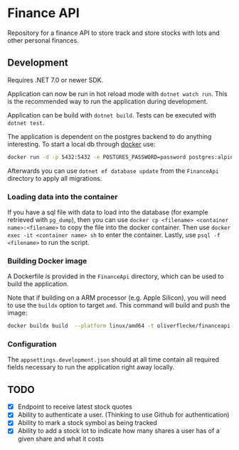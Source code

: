 # Finance API

Repository for a finance API to store track and store stocks with lots and other personal finances.

## Development

Requires .NET 7.0 or newer SDK.

Application can now be run in hot reload mode with `dotnet watch run`.
This is the recommended way to run the application during development.

Application can be build with `dotnet build`.
Tests can be executed with `dotnet test`.

The application is dependent on the postgres backend to do anything interesting.
To start a local db through [docker](https://docker.com) use:

```sh
docker run -d -p 5432:5432 -e POSTGRES_PASSWORD=password postgres:alpine
```

Afterwards you can use `dotnet ef database update` from the `FinanceApi` directory to apply all migrations.

### Loading data into the container

If you have a sql file with data to load into the database (for example retrieved with `pg_dump`), then you can use `docker cp <filename> <container name>:<filename>` to copy the file into the docker container.
Then use `docker exec -it <container name> sh` to enter the container.
Lastly, use `psql -f <filename>` to run the script.

### Building Docker image

A Dockerfile is provided in the `FinanceApi` directory, which can be used to build the application.

Note that if building on a ARM processor (e.g. Apple Silicon), you will need to use the `buildx` option to target `amd`.
This command will build and push the image:

```sh
docker buildx build  --platform linux/amd64 -t oliverflecke/financeapi:latest . --file FinanceApi/Dockerfile --push
```

### Configuration

The `appsettings.development.json` should at all time contain all required fields necessary to run the application right away locally.

## TODO

- [x] Endpoint to receive latest stock quotes
- [x] Ability to authenticate a user. (Thinking to use Github for authentication)
- [x] Ability to mark a stock symbol as being tracked
- [x] Ability to add a stock lot to indicate how many shares a user has of a given share and what it costs

